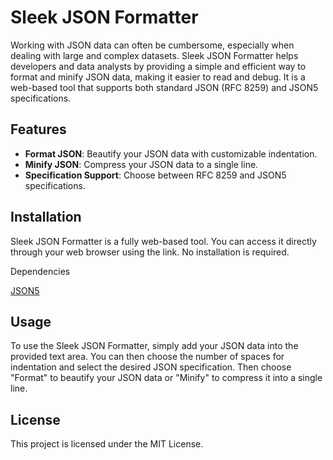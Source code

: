 # Sleek JSON Formatter

Working with JSON data can often be cumbersome, especially when dealing with large and complex datasets. Sleek JSON Formatter helps developers and data analysts by providing a simple and efficient way to format and minify JSON data, making it easier to read and debug. It is a web-based tool that supports both standard JSON (RFC 8259) and JSON5 specifications.

## Features

- **Format JSON**: Beautify your JSON data with customizable indentation.
- **Minify JSON**: Compress your JSON data to a single line.
- **Specification Support**: Choose between RFC 8259 and JSON5 specifications.

## Installation

Sleek JSON Formatter is a fully web-based tool. You can access it directly through your web browser using the link. No installation is required.

Dependencies

[JSON5](https://cdnjs.cloudflare.com/ajax/libs/json5/2.2.1/index.min.js)

## Usage

To use the Sleek JSON Formatter, simply add your JSON data into the provided text area. You can then choose the number of spaces for indentation and select the desired JSON specification. Then choose "Format" to beautify your JSON data or "Minify" to compress it into a single line.

## License

This project is licensed under the MIT License.
